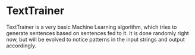# TextTrainer
TextTrainer is a very basic Machine Learning algorithm, which tries to generate sentences based on sentences fed to it. It is done randomly right now, but will be evolved to notice patterns in the input strings and output accordingly.
